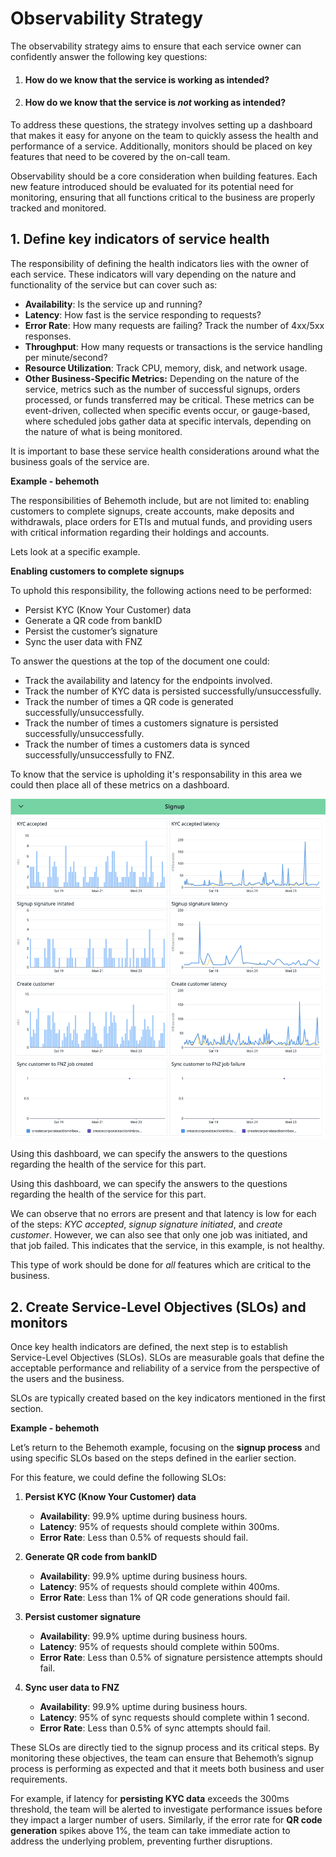 # Observability Strategy

The observability strategy aims to ensure that each service owner can confidently answer the following key questions:

 1. #### How do we know that the service is working as intended?
 2. #### How do we know that the service is _not_ working as intended?

To address these questions, the strategy involves setting up a dashboard that makes it easy for anyone on the team to quickly assess the health and performance of a service. Additionally, monitors should be placed on key features that need to be covered by the on-call team.

Observability should be a core consideration when building features. Each new feature introduced should be evaluated for its potential need for monitoring, ensuring that all functions critical to the business are properly tracked and monitored.

## **1. Define key indicators of service health**

The responsibility of defining the health indicators lies with the owner of each service. These indicators will vary depending on the nature and functionality of the service but can cover such as:

- **Availability**: Is the service up and running? 
- **Latency**: How fast is the service responding to requests?
- **Error Rate**: How many requests are failing? Track the number of 4xx/5xx responses.
- **Throughput**: How many requests or transactions is the service handling per minute/second? 
- **Resource Utilization**: Track CPU, memory, disk, and network usage.
- **Other Business-Specific Metrics:** Depending on the nature of the service, metrics such as the number of successful signups, orders processed, or funds transferred may be critical. These metrics can be event-driven, collected when specific events occur, or gauge-based, where scheduled jobs gather data at specific intervals, depending on the nature of what is being monitored.


It is important to base these service health considerations around what the business goals of the service are. 

**Example - behemoth**

The responsibilities of Behemoth include, but are not limited to: enabling customers to complete signups, create accounts, make deposits and withdrawals, place orders for ETIs and mutual funds, and providing users with critical information regarding their holdings and accounts.

Lets look at a specific example.

**Enabling customers to complete signups**

To uphold this responsibility, the following actions need to be performed:
- Persist KYC (Know Your Customer) data
- Generate a QR code from bankID
- Persist the customer’s signature
- Sync the user data with FNZ

To answer the questions at the top of the document one could:

* Track the availability and latency for the endpoints involved. 
* Track the number of KYC data is persisted successfully/unsuccessfully.
* Track the number of times a QR code is generated successfully/unsuccessfully.
* Track the number of times a customers signature is persisted successfully/unsuccessfully.
* Track the number of times a customers data is synced successfully/unsuccessfully to FNZ.

To know that the service is upholding it's responsability in this area we could then place all of these metrics on a dashboard. 

![Signup metrics example](./signup_metrics_example.png)

Using this dashboard, we can specify the answers to the questions regarding the health of the service for this part.

Using this dashboard, we can specify the answers to the questions regarding the health of the service for this part.

We can observe that no errors are present and that latency is low for each of the steps: _KYC accepted_, _signup signature initiated_, and _create customer_. However, we can also see that only one job was initiated, and that job failed. This indicates that the service, in this example, is not healthy.

This type of work should be done for _all_ features which are critical to the business. 


## **2. Create Service-Level Objectives (SLOs) and monitors**

Once key health indicators are defined, the next step is to establish Service-Level Objectives (SLOs). SLOs are measurable goals that define the acceptable performance and reliability of a service from the perspective of the users and the business.

SLOs are typically created based on the key indicators mentioned in the first section.

**Example - behemoth**

Let’s return to the Behemoth example, focusing on the **signup process** and using specific SLOs based on the steps defined in the earlier section.

For this feature, we could define the following SLOs:

1. **Persist KYC (Know Your Customer) data**
   - **Availability**: 99.9% uptime during business hours.
   - **Latency**: 95% of requests should complete within 300ms.
   - **Error Rate**: Less than 0.5% of requests should fail.

2. **Generate QR code from bankID**
   - **Availability**: 99.9% uptime during business hours.
   - **Latency**: 95% of requests should complete within 400ms.
   - **Error Rate**: Less than 1% of QR code generations should fail.

3. **Persist customer signature**
   - **Availability**: 99.9% uptime during business hours.
   - **Latency**: 95% of requests should complete within 500ms.
   - **Error Rate**: Less than 0.5% of signature persistence attempts should fail.

4. **Sync user data to FNZ**
   - **Availability**: 99.9% uptime during business hours.
   - **Latency**: 95% of sync requests should complete within 1 second.
   - **Error Rate**: Less than 0.5% of sync attempts should fail.



These SLOs are directly tied to the signup process and its critical steps. By monitoring these objectives, the team can ensure that Behemoth’s signup process is performing as expected and that it meets both business and user requirements.

For example, if latency for **persisting KYC data** exceeds the 300ms threshold, the team will be alerted to investigate performance issues before they impact a larger number of users. Similarly, if the error rate for **QR code generation** spikes above 1%, the team can take immediate action to address the underlying problem, preventing further disruptions.

